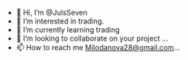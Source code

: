 - 👋 Hi, I’m @JulsSeven
- 👀 I’m interested in trading.
- 🌱 I’m currently learning trading 
- 💞️ I’m looking to collaborate on your project ...
- 📫 How to reach me Milodanova28@gmail.com...

<!---
JulsSeven/JulsSeven is a ✨ special ✨ repository because its `README.md` (this file) appears on your GitHub profile.
You can click the Preview link to take a look at your changes.
--->
